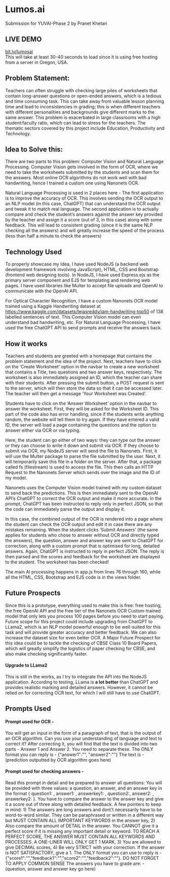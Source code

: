 # Lumos.ai
Submission for YUVAI-Phase 2 by Pranet Khetan

<h2>LIVE DEMO</h2>
<a href="https://www.bit.ly/lumosai">bit.ly/lumosai</a><br>
This will take at least 30-40 seconds to load since it is using free hosting from a server in Oregon, USA.

<h2>Problem Statement: </h2>
Teachers can often struggle with checking large piles of worksheets that contain long-answer questions or open-ended answers, which is a tedious and time consuming task. This can take away from valuable lesson planning time and lead to inconsistencies in grading; this is when different teachers with different personalities and backgrounds give different marks to the same answer. This problem is exacerbated in large classrooms with a high student:faculty ratio, which can lead to stress for the teachers. The thematic sectors covered by this project include Education, Productivity and Technology. 

<h2>Idea to Solve this:</h2>
There are two parts to this problem: Computer Vision and Natural Language Processing. Computer Vision gets involved in the form of OCR, where we need to take the worksheets submitted by the students and scan them for the answers. Most online OCR algorithms do not work well with bad handwriting, hence I trained a custom one using Nanonets OCR.

Natural Language Processing is used in 2 places here - The first application is to improve the accuracy of OCR. This involves sending the OCR output to an NLP model (in this case, ChatGPT) that can understand the OCR output and tweak it to match real language. The second application is to actually compare and check the student’s answers against the answer key provided by the teacher and assign it a score (out of 3, in this case) along with some feedback. This will lead to consistent grading (since it is the same NLP checking all the answers) and will greatly increase the speed of the process (less than half a minute to check the answers)

<h2>Technology Used</h2>
To properly showcase my Idea, I have used NodeJS (a backend web development framework involving JavaScript), HTML, CSS and Bootstrap (frontend web designing tools). In NodeJS, I have used Express.ejs as the primary server component and EJS for templating and rendering web pages. I have used libraries like Multer to accept file uploads and OpenAI to communicate with the OpenAI API. 

For Optical Character Recognition, I have a custom Nanonets OCR model trained using a Kaggle Handwriting dataset at <a href="https://www.kaggle.com/datasets/tejasreddy/iam-handwriting-top50" >https://www.kaggle.com/datasets/tejasreddy/iam-handwriting-top50</a> of 138 labelled sentences of text. This Computer Vision model can even understand bad handwriting, etc. For Natural Language Processing, I have used the free ChatGPT API to send prompts and receive the answers back. 

<h2>How it works</h2>
Teachers and students are greeted with a homepage that contains the problem statement and the idea of the project. Next, teachers have to click on the ‘Create Worksheet’ option in the navbar to create a new worksheet that contains a Title, two questions and two answer keys, respectively. The worksheet is also immediately assigned an ID, which the teacher can share with their students. After pressing the submit button, a POST request is sent to the server, which will then store the data so that it can be accessed later. The teacher will then get a message ‘Your Worksheet was Created’. 

Students have to click on the ‘Answer Worksheet’ option in the navbar to answer the worksheet. First, they will be asked for the Worksheet ID. This part of the code also has error handling, since if the students write anything random, the website will tell them to try again. If they have entered a valid ID, the server will load a page containing the questions and the option to answer either via OCR or via typing.

Here, the student can go either of two ways: they can type out the answer or they can choose to write it down and submit via OCR. If they choose to submit via OCR, my NodeJS server will send the file to Nanonets. First, it will use the Multer package to parse the file submitted by the user. Next, it will temporarily save this file in a folder on the server. After that, a package called fs (filestream) is used to access the file. This then calls an HTTP Request to the Nanonets Server which sends over the image and the ID of my model. 

Nanonets uses the Computer Vision model trained with my custom dataset to send back the predictions. This is then immediately sent to the OpenAI API’s ChatGPT to correct the OCR output and make it more accurate. In the prompt, ChatGPT has been instructed to reply only in perfect JSON, so that the code can immediately parse the output and display it.

In this case, the combined output of the OCR is rendered into a page where the student can check the OCR output and edit it in case there are any mistakes remaining. When the student clicks ‘Submit Answers’ (the same applies for students who chose to answer without OCR and directly typed the answers), the question, answer and answer key are sent to ChatGPT for correction, along with a custom prompt that is optimised for long, detailed answers. Again, ChatGPT is instructed to reply in perfect JSON. The reply is then parsed and the scores and feedback for the worksheet are displayed to the student. The worksheet has been checked!

The main AI processing happens in app.js from lines 76 through 160, while all the HTML, CSS, Bootstrap and EJS code is in the views folder. 

<h2>Future Prospects</h2>
Since this is a prototype, everything used to make this is free: free hosting, the free OpenAI API and the free tier of the Nanonets OCR Custom-trained model that only lets you process 100 pages before you need to start paying. Future scope for this project could include upgrading from ChatGPT to LLama2, which is an NLP model powerful enough to be well-suited for this task and will provide greater accuracy and better feedback. We can also increase the dataset size for even better OCR. A Major Future Prospect for this idea could be to tackle the checking of CBSE Class 10 Board Papers, which will greatly simplify the logistics of paper checking for CBSE, and also make checking significantly faster. 

<h4>Upgrade to LLama2</h4>
This is still in the works, as I try to integrate the API into the NodeJS application. According to testing, LLama is <b>a lot better</b> than ChatGPT and provides realistic marking and detailed answers. However, it cannot be relied on for correcting OCR text, for which I will still have to use ChatGPT.

<h2>Prompts Used</h2>
<h4>Prompt used for OCR - </h4> 
You will get an input in the form of a paragraph of text, that is the output of an OCR algorithm. Can you use your understanding of language and text to correct it? After correcting it, you will find that the text is divided into two parts - Answer 1 and Answer 2. You need to separate these. The ONLY format you can reply is - {"answer1":"<the text for answer 1>", "answer2":"<the text for answer 2>"} The text is - <br>
(prediction outputted by OCR algorithm goes here)

<h4>Prompt used for checking answers - </h4>
Read this prompt in detail and be prepared to answer all questions: You will be provided with three values: a question, an answer, and an answer key in the format { question1: <question goes here>, answer1: <answer goes here>, answerkey1: <answer key goes here>, question2:<question goes here>, answer2: <answer goes here>, answerkey2: <answer key goes here> }. You have to compare the answer to the answer key and give it a score out of three along with detailed feedback. A few pointers to keep in mind: 1) The answers are long answers and don\'t necessarily have to be word-to-word similar. They can be paraphrased or written in a different way but MUST CONTAIN ALL IMPORTANT KEYWORDS in the answer key, 2) Also compare the amount of DETAIL in the answer. You CANNOT give it a perfect score if it is missing any important detail or keyword. TO REACH A PERFECT SCORE, THE ANSWER MUST CONTAIN ALL KEYWORDS AND PROCESSES. A ONE-LINER WILL ONLY GET 1 MARK, 3) You are allowed to give DECIMAL scores, 4) Be very STRICT with your correction. If the answer is NOT SATISFACTORY, give a 1. The ONLY format you can use to reply is - {"score1":"<your score for answer 1>","feedback1":"<your feedback for answer 1>","score2":"<your score for answer 2>","feedback2":"<your feedback for answer 2>"}. DO NOT FORGET TO APPLY COMMON SENSE The answers you have to grade are: - <br>
(question, answer and answer key go here)
